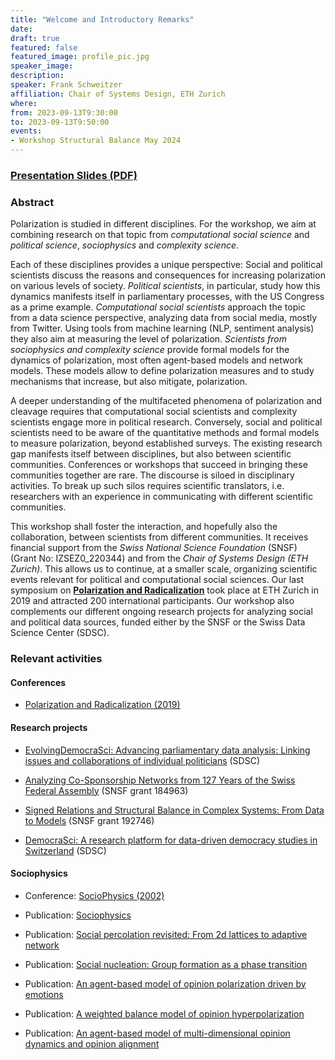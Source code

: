 ```yaml
---
title: "Welcome and Introductory Remarks"
date:
draft: true
featured: false
featured_image: profile_pic.jpg
speaker_image:
description:
speaker: Frank Schweitzer
affiliation: Chair of Systems Design, ETH Zurich
where:
from: 2023-09-13T9:30:00
to: 2023-09-13T9:50:00
events:
- Workshop Structural Balance May 2024 
---
```


### [Presentation Slides (PDF)](Schweitzer-MMM_Opening.pdf)

### Abstract

Polarization is studied in different disciplines.
For the workshop, we aim at 
combining research on that topic from *computational social science* and *political science*, *sociophysics* and *complexity science*.

Each of these disciplines provides a unique perspective:
Social and political scientists discuss the reasons and consequences for increasing polarization on various levels of society.
*Political scientists*, in particular, study how this dynamics manifests itself in parliamentary processes, with the US Congress as a prime example.
*Computational social scientists* approach the topic from a data science perspective, analyzing data from social media, mostly from Twitter.
Using tools from machine learning (NLP, sentiment analysis) they also aim at measuring the level of polarization.
*Scientists from sociophysics and complexity science* provide formal models for the dynamics of polarization, most often agent-based models and network models.
These models allow to define polarization measures and to study mechanisms that increase, but also mitigate, polarization. 

A deeper understanding of the multifaceted phenomena of 
polarization and cleavage requires that computational social scientists and complexity scientists engage more in political research.
Conversely, social and political scientists need to be aware of the quantitative methods and  formal models to measure polarization, beyond established surveys.
The existing research gap manifests itself between 
disciplines, but also between scientific communities.
Conferences or workshops that succeed in bringing these communities together are rare.
The discourse is siloed in disciplinary activities.
To break up such silos requires scientific translators, i.e. researchers with an experience in communicating with different scientific communities.

This workshop shall foster the interaction, and hopefully also the collaboration, between scientists from  different communities. 
It receives financial support from the 
*Swiss National Science Foundation* (SNSF) (Grant No: IZSEZ0_220344) and from the *Chair of Systems Design (ETH Zurich)*. 
This allows us to continue, at a smaller scale, organizing scientific events relevant for political and computational social sciences. 
Our last symposium on [**Polarization and Radicalization**](http://symposium.computationalsocialscience.eu/2019/) took place at ETH Zurich in 2019 and attracted 200 international participants. 
Our workshop also complements our different ongoing research projects for analyzing social and political data sources, funded either by the SNSF or the Swiss Data Science Center (SDSC). 


### Relevant activities

#### Conferences

- [Polarization and Radicalization (2019)](http://symposium.computationalsocialscience.eu/2019/)



#### Research projects 

- [EvolvingDemocraSci: Advancing parliamentary data analysis: Linking issues and collaborations of individual politicians](https://www.sg.ethz.ch/projects/130-years-of-swiss-parliament/) (SDSC)
 
- [Analyzing Co-Sponsorship Networks from 127 Years of the Swiss Federal Assembly](https://www.sg.ethz.ch/projects/130-years-of-swiss-parliament/)  (SNSF grant 184963)

-  [Signed Relations and Structural Balance in Complex Systems: From Data to Models](https://www.sg.ethz.ch/projects/signed-relations/) (SNSF grant 192746)

-  [DemocraSci: A research platform for data-driven democracy studies in Switzerland](https://www.sg.ethz.ch/projects/130-years-of-swiss-parliament/) (SDSC)



#### Sociophysics

- Conference: [SocioPhysics (2002)](https://www.sg.ethz.ch/team/frank_schweitzer/until2005/sociophysics/index.html)

- Publication: [Sociophysics](https://doi.org/10.1063/PT.3.3845)


- Publication: [Social percolation revisited: From 2d lattices to adaptive network](https://doi.org/10.1016/j.physa.2020.125687)

- Publication: [Social nucleation: Group formation as a phase transition](https://doi.org/10.1103/PhysRevE.105.044301)

- Publication: [An agent-based model of opinion polarization driven by emotions](https://www.hindawi.com/journals/complexity/2020/5282035/)

- Publication: [A weighted balance model of opinion hyperpolarization](https://doi.org/10.18564/jasss.4306)

- Publication: [An agent-based model of multi-dimensional opinion dynamics and opinion alignment](https://doi.org/10.1063/5.0007523)


